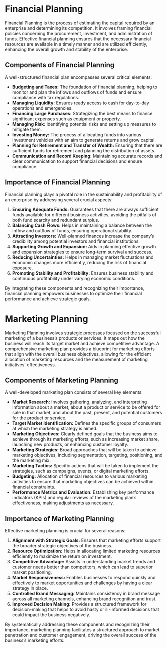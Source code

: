 # Financial Planning

Financial Planning is the process of estimating the capital required by an enterprise and determining its competition. It involves framing financial policies concerning the procurement, investment, and administration of funds. Effective financial planning ensures that the necessary financial resources are available in a timely manner and are utilized efficiently, enhancing the overall growth and stability of the enterprise.

## Components of Financial Planning

A well-structured financial plan encompasses several critical elements:

- **Budgeting and Taxes:** The foundation of financial planning, helping to monitor and plan the inflows and outflows of funds and ensure compliance with tax regulations.
- **Managing Liquidity:** Ensures ready access to cash for day-to-day operations and emergencies.
- **Financing Large Purchases:** Strategizing the best means to finance significant expenses such as equipment or property.
- **Managing Risk:** Identifying potential risks and setting up measures to mitigate them.
- **Investing Money:** The process of allocating funds into various investment vehicles with an aim to generate returns and grow capital.
- **Planning for Retirement and Transfer of Wealth:** Ensuring that there are sufficient funds for retirement and planning the distribution of assets.
- **Communication and Record Keeping:** Maintaining accurate records and clear communication to support financial decisions and ensure compliance.

## Importance of Financial Planning

Financial planning plays a pivotal role in the sustainability and profitability of an enterprise by addressing several crucial aspects:

1. **Ensuring Adequate Funds:** Guarantees that there are always sufficient funds available for different business activities, avoiding the pitfalls of both fund scarcity and redundant surplus.
2. **Balancing Cash Flows:** Helps in maintaining a balance between the inflow and outflow of funds, ensuring operational stability.
3. **Attracting Investors:** Well-planned finances increase the company’s credibility among potential investors and financial institutions.
4. **Supporting Growth and Expansion:** Aids in planning effective growth and expansion strategies to ensure long-term survival and success.
5. **Reducing Uncertainties:** Helps in managing market fluctuations and economic changes more efficiently, reducing the risk of financial exposure.
6. **Promoting Stability and Profitability:** Ensures business stability and continuous profitability under varying economic conditions.

By integrating these components and recognizing their importance, financial planning empowers businesses to optimize their financial performance and achieve strategic goals.


# Marketing Planning

Marketing Planning involves strategic processes focused on the successful marketing of a business’s products or services. It maps out how the business will reach its target market and achieve competitive advantage. A comprehensive marketing plan provides a blueprint for marketing efforts that align with the overall business objectives, allowing for the efficient allocation of marketing resources and the measurement of marketing initiatives' effectiveness.

## Components of Marketing Planning

A well-developed marketing plan consists of several key elements:

- **Market Research:** Involves gathering, analyzing, and interpreting information about a market, about a product or service to be offered for sale in that market, and about the past, present, and potential customers for the product or service.
- **Target Market Identification:** Defines the specific groups of consumers at which the marketing strategy is aimed.
- **Marketing Objectives:** Clearly defined goals that the business aims to achieve through its marketing efforts, such as increasing market share, launching new products, or enhancing customer loyalty.
- **Marketing Strategies:** Broad approaches that will be taken to achieve marketing objectives, including segmentation, targeting, positioning, and the marketing mix.
- **Marketing Tactics:** Specific actions that will be taken to implement the strategies, such as campaigns, events, or digital marketing efforts.
- **Budgeting:** Allocation of financial resources to various marketing activities to ensure that marketing objectives can be achieved within financial constraints.
- **Performance Metrics and Evaluation:** Establishing key performance indicators (KPIs) and regular reviews of the marketing plan’s effectiveness, making adjustments as necessary.

## Importance of Marketing Planning

Effective marketing planning is crucial for several reasons:

1. **Alignment with Strategic Goals:** Ensures that marketing efforts support the broader strategic objectives of the business.
2. **Resource Optimization:** Helps in allocating limited marketing resources efficiently to maximize the return on investment.
3. **Competitive Advantage:** Assists in understanding market trends and customer needs better than competitors, which can lead to superior market positioning.
4. **Market Responsiveness:** Enables businesses to respond quickly and effectively to market opportunities and challenges by having a clear strategy in place.
5. **Controlled Brand Messaging:** Maintains consistency in brand message across all marketing channels, enhancing brand recognition and trust.
6. **Improved Decision Making:** Provides a structured framework for decision-making that helps to avoid hasty or ill-informed decisions that could impact the business negatively.

By systematically addressing these components and recognizing their importance, marketing planning facilitates a structured approach to market penetration and customer engagement, driving the overall success of the business’s marketing efforts.

